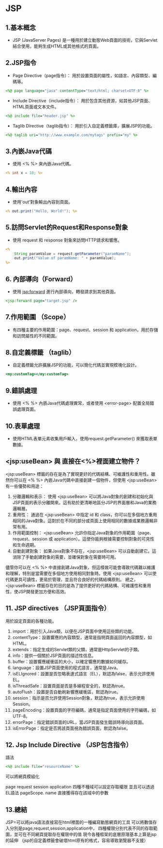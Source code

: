 # JSP

## 1.基本概念
* JSP (JavaServer Pages) 是一種用於建立動態Web頁面的技術，它與Servlet結合使用，能夠生成HTML或其他格式的頁面。

## 2.JSP指令
* Page Directive（page指令）： 用於設置頁面的屬性，如語言、內容類型、編碼等。
```jsp
<%@ page language="java" contentType="text/html; charset=UTF-8" %>
```
* Include Directive（include指令）： 用於包含其他資源，如其他JSP頁面、HTML頁面或文本文件。
```JSP
<%@ include file="header.jsp" %>
```
* Taglib Directive（taglib指令）： 用於引入自定義標籤庫，擴展JSP的功能。
```jsp
<%@ taglib uri="http://www.example.com/mytags" prefix="my" %>
```
## 3.內嵌Java代碼
* 使用 <% %> 來內嵌Java代碼。
```jsp
<% int x = 10; %>
```

## 4.輸出內容
* 使用'out'對象輸出內容到頁面。
```jsp
<% out.print("Hello, World!"); %>
```

## 5.訪問Servlet的Request和Response對象
* 使用 request 和 response 對象來訪問HTTP請求和響應。
```jsp
<%
    String paramValue = request.getParameter("paramName");
    out.print("Value of paramName: " + paramValue);
%>
```
## 6. 內部導向（Forward）
* 使用 <jsp:forward> 進行內部導向，轉發請求到其他頁面。
```jsp
<jsp:forward page="target.jsp" />
```
## 7.作用範圍 （Scope）
* 有四種主要的作用範圍：page、request、session 和 application，用於存儲和訪問屬性的不同範圍。

## 8.自定義標籤 （taglib）
* 自定義標籤允許擴展JSP的功能，可以簡化代碼並實現模塊化設計。
```jsp
<my:customTag></my:customTag>
```
## 9.錯誤處理
* 使用 <% %> 內嵌Java代碼處理異常，或者使用 \<error-page\> 配置全局錯誤處理頁面。

## 10.表單處理
* 使用HTML表單元素收集用戶輸入，使用request.getParameter() 來獲取表單數據。


## \<jsp:useBean> 與 直接在<%>裡面建立物件？
\<jsp:useBean> 標籤的存在是為了實現更好的代碼結構、可維護性和重用性。雖然你可以在 <% %> 內嵌Java代碼中直接創建一個物件，但使用 \<jsp:useBean> 有一些優勢和用途：

1. 分離邏輯和表示： 使用 \<jsp:useBean> 可以將Java對象的創建和初始化與JSP頁面的表示分離開來。這有助於更清晰地區分JSP的界面層和Java的業務邏輯層。
2. 重用性： 通過在 \<jsp:useBean> 中指定 id 和 class，你可以在多個地方重用相同的Java對象。這對於在不同的部分或頁面上使用相同的數據或業務邏輯非常有用。
4. 作用範圍控制： \<jsp:useBean> 允許你指定Java對象的作用範圍（page、request、session 或 application）。這使你能夠根據需要控制對象的可見性和生命週期。
5. 自動創建對象： 如果Java對象不存在，\<jsp:useBean> 可以自動創建它。這消除了手動創建對象的需要，並確保對象在需要時可用。


儘管你可以在 <% %> 中直接創建Java對象，但這樣做可能會導致代碼難以維護和理解，特別是當需要在多個地方使用相同對象時。使用 \<jsp:useBean> 可以使代碼更具可讀性，更易於管理，並且符合良好的代碼結構原則。
總之，\<jsp:useBean> 標籤存在的目的是為了提供更好的代碼結構、可維護性和重用性，使JSP開發更加方便和高效。


## 11. JSP directives （JSP頁面指令）
用於設定頁面的各種功能。
1. import：用於引入Java類，以便在JSP頁面中使用這些類的功能。
2. contentType：設置響應的內容類型，通常是指明頁面返回的內容類型，如HTML。
3. extends：指定生成的Servlet類的父類，通常是HttpServlet的子類。
4. info：提供一個關於JSP頁面的描述性信息。
5. buffer：設置響應緩衝區的大小，以確定響應的數據如何緩存。
6. language：設置JSP頁面使用的程式語言，通常是Java。
7. isELIgnored：設置是否忽略表達式語言（EL），默認為false，表示允許使用EL。
8. isThreadSafe：設置頁面是否是多線程安全的，默認為true。
9. autoFlush：設置是否自動刷新響應緩衝區，默認為true。
10. session：指示是否允許使用Session對象，默認為true，表示允許使用Session。
11. pageEncoding：設置頁面的字符編碼，通常是指定頁面使用的字符編碼，如UTF-8。
12. errorPage：指定錯誤頁面的URL，當JSP頁面發生錯誤時導向該頁面。
13. isErrorPage：指定是否將該頁面視為錯誤頁面，默認為false。

## 12. Jsp Include Directive （JSP包含指令）
語法
```jsp
<%@ include file="resourceName" %>  
```
可以將網頁模組化



page
request
session
application
四種不種域可以設定存取權限
並且可以透過EL語法
pageScope. name 直接獲得存在該域中的參數


## 13.總結
JSP=可以將java語法直接寫在html裡面的一種編寫動態網頁的工具
可以將數值存入分別是page,request,session,application中，
四種權限分別代表不同的存取範圍，並可在不同網頁提取存在權限中的值
現今各種框架的底層原理基本上算是jsp的延伸
（jsp的自定義標籤會破壞html原有的格式，容易導致瀏覽器不支援）